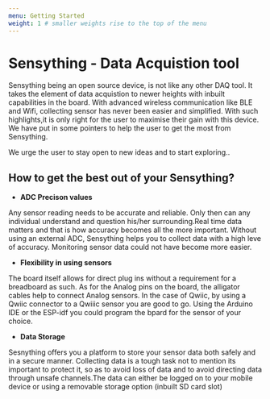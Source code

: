 ```yaml
---
menu: Getting Started
weight: 1 # smaller weights rise to the top of the menu
---
```

# Sensything - Data Acquistion tool

Sensything being an open source device, is not like any other DAQ tool. It takes the element of data acquistion to newer heights with inbuilt capabilities in the board. With advanced wireless communication like BLE and Wifi, collecting sensor has never been easier and simplified. With such highlights,it is only right for the user to maximise their gain with this device. We have put in some pointers to help the user to get the most from Sensything.

We urge the user to stay open to new ideas and to start exploring..

## How to get the best out of your Sensything?

* **ADC Precison values**

Any sensor reading needs to be accurate and reliable. Only then can any individual understand and question his/her surrounding.Real time data matters and that is how accuracy becomes all the more important. Without using an external ADC, Sensything helps you to collect data with a high leve of accuracy. Monitoring sensor data could not have become more easier.

* **Flexibility in using sensors**

The board itself allows for direct plug ins without a requirement for a breadboard as such. As for the Analog pins on the board, the alligator cables help to connect Analog sensors. In the case of Qwiic, by using a Qwiic connector to a Qwiiic sensor you are good to go. Using the Arduino IDE or the ESP-idf you could program the bpard for the sensor of your choice.

* **Data Storage**

Sesnything offers you a platform to store your sensor data both safely and in a secure manner. Collecting data is a tough task not to mention its important to protect it, so as to avoid loss of data and to avoid directing data through unsafe channels.The data can either be logged on to your mobile device or using a removable storage option (inbuilt SD card slot)

